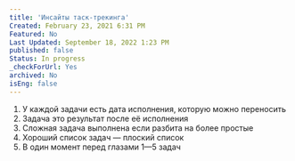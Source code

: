 ```yaml
---
title: 'Инсайты таск-трекинга'
Created: February 23, 2021 6:31 PM
Featured: No
Last Updated: September 18, 2022 1:23 PM
published: false
Status: In progress
_checkForUrl: Yes
archived: No
isEng: false
---
```


1. У каждой задачи есть дата исполнения, которую можно переносить
2. Задача это результат после её исполнения
3. Сложная задача выполнена если разбита на более простые
4. Хороший список задач — плоский список
5. В один момент перед глазами 1—5 задач